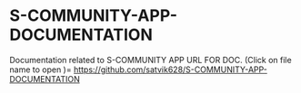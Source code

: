 # S-COMMUNITY-APP-DOCUMENTATION
Documentation related to S-COMMUNITY APP
URL FOR DOC. (Click on file name to open )= https://github.com/satvik628/S-COMMUNITY-APP-DOCUMENTATION
